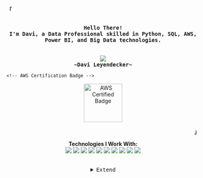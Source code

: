 <!-- Profile -->
<p align="left"><strong><samp>「</samp></strong></p>
<p align="center">
    <samp><br>
        <b>
            Hello There!
        <br>
            I'm Davi, a Data Professional skilled in Python, SQL, AWS, Power BI, and Big Data technologies.<br>
        </b>
    <br>
    <br>
    <img src="https://readme-typing-svg.herokuapp.com?font=Iosevka&size=16&color=6A0DAD&center=true&width=410&height=45&lines=Big+Data+Enthusiast">
    <br>
        <b>
        ~Davi Leyendecker~
        </b>
    <br>

    <!-- AWS Certification Badge -->
<p align="center">
    <a href="https://www.credly.com/badges/cac3202a-1fc0-44e6-b637-622c75ab4a15" target="_blank">
        <img src="https://images.credly.com/size/340x340/images/00634f82-b07f-4bbd-a6bb-53de397fc3a6/image.png" alt="AWS Certified Badge" width="100" height="100">
    </a>
</p>

<p align="right"><strong><samp>」</samp></strong></p>

<!-- Technologies Section -->
<p align="center">
    <b>Technologies I Work With:</b><br>
    <img src="https://img.shields.io/badge/Python-3776AB?style=for-the-badge&logo=python&logoColor=white">
    <img src="https://img.shields.io/badge/AWS-232F3E?style=for-the-badge&logo=amazonaws&logoColor=white">
    <img src="https://img.shields.io/badge/SQL-4479A1?style=for-the-badge&logo=sql&logoColor=white">
    <img src="https://img.shields.io/badge/Power%20BI-2769B5?style=for-the-badge&logo=powerbi&logoColor=white">
    <img src="https://img.shields.io/badge/Apache%20Spark-E25A1C?style=for-the-badge&logo=apache-spark&logoColor=white">
    <img src="https://img.shields.io/badge/Databricks-FF6347?style=for-the-badge&logo=databricks&logoColor=white">
    <img src="https://img.shields.io/badge/Docker-2496ED?style=for-the-badge&logo=docker&logoColor=white">
    <img src="https://img.shields.io/badge/Terraform-7B42A0?style=for-the-badge&logo=terraform&logoColor=white">
    <img src="https://img.shields.io/badge/Apache%20Kafka-231F20?style=for-the-badge&logo=apache-kafka&logoColor=white">
    <img src="https://img.shields.io/badge/Apache%20Airflow-017C6D?style=for-the-badge&logo=apache-airflow&logoColor=white">
</p>

<br>

<details align="center">
<summary><samp>Extend</samp></summary>

<!-- Contact Me -->
<p align="center">
    <samp>
        <a href="https://www.linkedin.com/in/davileyendecker/"><img src="https://img.shields.io/badge/LinkedIn-0077B5?style=for-the-badge&logo=linkedin&logoColor=white"></a>
        <a href="mailto:seuemail@gmail.com"><img src="https://img.shields.io/badge/Gmail-D14836?style=for-the-badge&logo=gmail&logoColor=white"></a>
        <a href="https://wa.me/5521984232310"><img src="https://img.shields.io/badge/WhatsApp-25D366?style=for-the-badge&logo=whatsapp&logoColor=white" alt="WhatsApp"></a>
        <h2></h2> 
    </samp>
</p>
</details>
